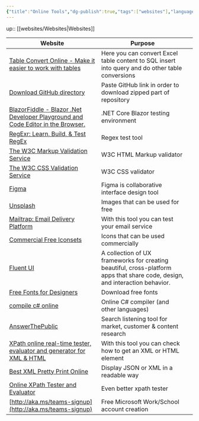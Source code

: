 ```yaml
---
{"title":"Online Tools","dg-publish":true,"tags":["websites"],"language":"en","permalink":"/websites/online-tools/","dgPassFrontmatter":true}
---
```


up:: [[websites/Websites\|Websites]]

| Website                                                                                                      | Purpose                                                                                                                      |     |
| ------------------------------------------------------------------------------------------------------------ | ---------------------------------------------------------------------------------------------------------------------------- | --- |
| [Table Convert Online - Make it easier to work with tables](https://tableconvert.com/)                       | Here you can convert Excel table content to SQL insert into query and do other table conversions                             |     |
| [Download GitHub directory](https://download-directory.github.io/)                                           | Paste GitHub link in order to download zipped part of repository                                                             |     |
| [BlazorFiddle - Blazor .Net Developer Playground and Code Editor in the Browser.](https://blazorfiddle.com/) | .NET Core Blazor testing environment                                                                                         |     |
| [RegExr: Learn, Build, & Test RegEx](https://regexr.com/)                                                    | Regex test tool                                                                                                              |     |
| [The W3C Markup Validation Service](https://validator.w3.org/#validate_by_input)                             | W3C HTML Markup validator                                                                                                    |     |
| [The W3C CSS Validation Service](https://jigsaw.w3.org/css-validator/#validate_by_input)                     | W3C CSS validator                                                                                                            |     |
| [Figma](https://www.figma.com/)                                                                              | Figma is collaborative interface design tool                                                                                 |     |
| [Unsplash](https://unsplash.com/)                                                                            | Images that can be used for free                                                                                             |     |
| [Mailtrap: Email Delivery Platform](https://mailtrap.io/)                                                    | With this tool you can test your email service                                                                               |     |
| [Commercial Free Iconsets](https://iconarchive.com/commercialfree.html)                                      | Icons that can be used commercially                                                                                          |     |
| [Fluent UI](https://developer.microsoft.com/en-us/fluentui#/)                                                | A collection of UX frameworks for creating beautiful, cross-platform apps that share code, design, and interaction behavior. |     |
| [Free Fonts for Designers](https://befonts.com/)                                                             | Download free fonts                                                                                                          |     |
| [compile c# online](https://rextester.com/)                                                                  | Online C# compiler (and other languages)                                                                                     |     |
| [AnswerThePublic](https://answerthepublic.com/)                                                              | Search listening tool for market, customer & content research                                                                |     |
| [XPath online real-time tester, evaluator and generator for XML & HTML](http://xpather.com/)                 | With this tool you can check how to get an XML or HTML element                                                               |     |
| [Best XML Pretty Print Online](https://jsonformatter.org/xml-pretty-print)                                   | Display JSON or XML in a readable way                                                                                        |     |
| [Online XPath Tester and Evaluator](https://extendsclass.com/xpath-tester.html)                              | Even better xpath tester                                                                                                     |     |
| [http://aka.ms/teams-signup](http://aka.ms/teams-signup)                                                     | Free Microsoft Work/School account creation                                                                                                                             |     |
